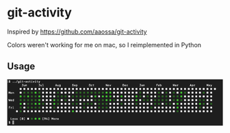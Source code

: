 # git-activity

Inspired by https://github.com/aaossa/git-activity

Colors weren't working for me on mac, so I reimplemented in Python

## Usage
![terminal usage](assets/terminal-usage.png)

